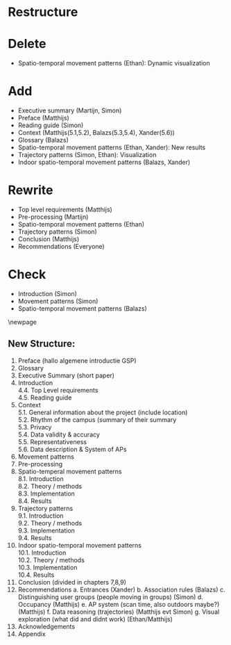 # Restructure

# Delete
- Spatio-temporal movement patterns (Ethan): Dynamic visualization


# Add
- Executive summary (Martijn, Simon)
- Preface (Matthijs)
- Reading guide (Simon)
- Context (Matthijs(5.1,5.2), Balazs(5.3,5.4), Xander(5.6))
- Glossary (Balazs)
- Spatio-temporal movement patterns (Ethan, Xander): New results
- Trajectory patterns (Simon, Ethan): Visualization
- Indoor spatio-temporal movement patterns (Balazs, Xander)

# Rewrite
- Top level requirements (Matthijs)
- Pre-processing (Martijn)
- Spatio-temporal movement patterns (Ethan)
- Trajectory patterns (Simon)
- Conclusion (Matthijs)
- Recommendations (Everyone)

# Check
- Introduction (Simon)
- Movement patterns (Simon)
- Spatio-temporal movement patterns (Balazs)

\newpage
## New Structure:
1. Preface (hallo algemene introductie GSP)
2. Glossary
3. Executive Summary (short paper)
4. Introduction  
	4.4. Top Level requirements  
	4.5. Reading guide
5. Context  
	5.1. General information about the project (include location)  
	5.2. Rhythm of the campus (summary of their summary  
	5.3. Privacy  
	5.4. Data validity & accuracy  
	5.5. Representativeness  
	5.6. Data description & System of APs
6. Movement patterns
7. Pre-processing 
8. Spatio-temperal movement patterns  
	8.1. Introduction  
	8.2. Theory / methods  
	8.3. Implementation  
	8.4. Results
9. Trajectory patterns  
	9.1. Introduction  
	9.2. Theory / methods  
	9.3. Implementation  
	9.4. Results
10. Indoor spatio-temporal movement patterns  
	10.1. Introduction  
	10.2. Theory / methods  
	10.3. Implementation  
	10.4. Results
11. Conclusion (divided in chapters 7,8,9)
12. Recommendations
	a. Entrances (Xander)
	b. Association rules (Balazs)
	c. Distinguishing user groups (people moving in groups) (Simon)
	d. Occupancy (Matthijs)
	e. AP system (scan time, also outdoors maybe?) (Matthijs)
	f. Data reasoning (trajectories) (Matthijs evt Simon)
	g. Visual exploration (what did and didnt work) (Ethan/Matthijs)
13. Acknowledgements
14. Appendix


